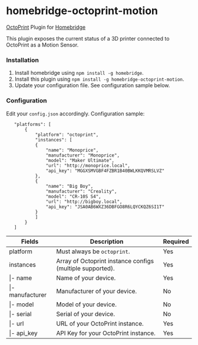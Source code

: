 # homebridge-octoprint-motion
[OctoPrint](https://octoprint.org) Plugin for [Homebridge](https://github.com/nfarina/homebridge)

This plugin exposes the current status of a 3D printer connected to OctoPrint as a Motion Sensor.

### Installation
1. Install homebridge using `npm install -g homebridge`.
2. Install this plugin using `npm install -g homebridge-octoprint-motion`.
3. Update your configuration file. See configuration sample below.

### Configuration
Edit your `config.json` accordingly. Configuration sample:
 ```
    "platforms": [
        {
            "platform": "octoprint",
            "instances": [
            {
                "name": "Monoprice",
                "manufacturer": "Monoprice",
                "model": "Maker Ultimate",
                "url": "http://monoprice.local",
                "api_key": "MGGXSMVGBF4FZBR1B40BWLKKQVMRSLVZ"
            },
            {
                "name": "Big Boy",
                "manufacturer": "Creality",
                "model": "CR-10S S4",
                "url": "http://bigboy.local",
                "api_key": "JSA0AB6WXZ36DBFGO8R6LQYCKQZ6SI1T"
            }
            ]
        }
    ]
```

| Fields             | Description                                                                  | Required |
|--------------------|------------------------------------------------------------------------------|----------|
| platform           | Must always be `octoprint`.                                                  | Yes      |
| instances          | Array of Octoprint instance configs (multiple supported).                    | Yes      |
| \|- name           | Name of your device.                                                         | Yes      |
| \|- manufacturer   | Manufacturer of your device.                                                 | No       |
| \|- model          | Model of your device.                                                        | No       |
| \|- serial         | Serial of your device.                                                       | No       |
| \|- url            | URL of your OctoPrint instance.                                              | Yes      |
| \|- api_key        | API Key for your OctoPrint instance.                                         | Yes      |
